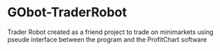 # GObot-TraderRobot
Trader Robot created as a friend project to trade on minimarkets using pseude interface between the program and the ProfitChart software

